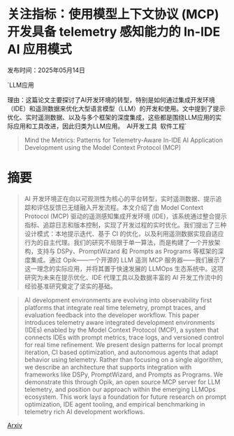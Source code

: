 # 关注指标：使用模型上下文协议 (MCP) 开发具备 telemetry 感知能力的 In-IDE AI 应用模式

发布时间：2025年05月14日

`LLM应用

理由：这篇论文主要探讨了AI开发环境的转型，特别是如何通过集成开发环境（IDE）和遥测数据来优化大型语言模型（LLM）的开发和使用。文中提到了提示优化、实时遥测数据、以及与多个框架的深度集成，这些都是围绕LLM应用的实际应用和工具改进，因此归类为LLM应用。` `AI开发工具` `软件工程`

> Mind the Metrics: Patterns for Telemetry-Aware In-IDE AI Application Development using the Model Context Protocol (MCP)

# 摘要

> AI 开发环境正在向以可观测性为核心的平台转型，实时遥测数据、提示追踪和评估反馈已无缝融入开发流程。本文介绍了由 Model Context Protocol (MCP) 驱动的遥测感知集成开发环境 (IDE)，该系统通过整合提示指标、追踪日志和版本控制，实现了开发过程的实时优化。我们提出了三种设计模式：本地提示迭代、基于 CI 的优化，以及利用遥测数据实现自适应行为的自主代理。我们的研究不局限于单一算法，而是构建了一个开放架构，支持与 DSPy、PromptWizard 和 Prompts as Programs 等框架的深度集成。通过 Opik——一个开源的 LLM 遥测 MCP 服务器——我们展示了这一理念的实际应用，并将其置于快速发展的 LLMOps 生态系统中。这项研究为未来在提示优化、IDE 代理工具以及数据丰富的 AI 开发工作流中的经验基准研究奠定了坚实的基础。

> AI development environments are evolving into observability first platforms that integrate real time telemetry, prompt traces, and evaluation feedback into the developer workflow. This paper introduces telemetry aware integrated development environments (IDEs) enabled by the Model Context Protocol (MCP), a system that connects IDEs with prompt metrics, trace logs, and versioned control for real time refinement. We present design patterns for local prompt iteration, CI based optimization, and autonomous agents that adapt behavior using telemetry. Rather than focusing on a single algorithm, we describe an architecture that supports integration with frameworks like DSPy, PromptWizard, and Prompts as Programs. We demonstrate this through Opik, an open source MCP server for LLM telemetry, and position our approach within the emerging LLMOps ecosystem. This work lays a foundation for future research on prompt optimization, IDE agent tooling, and empirical benchmarking in telemetry rich AI development workflows.

[Arxiv](https://arxiv.org/abs/2506.11019)